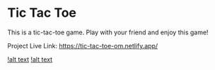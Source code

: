 # Tic Tac Toe

This is a tic-tac-toe game. Play with your friend and enjoy this game!

Project Live Link: https://tic-tac-toe-om.netlify.app/

[!alt text](./images/Screenshot%20(157).png)
[!alt text](./images/Screenshot%20(158).png)

